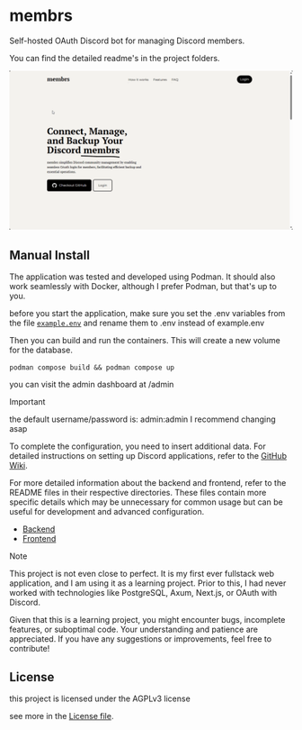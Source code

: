 # membrs

Self-hosted OAuth Discord bot for managing Discord members.

You can find the detailed readme's in the project folders.

![](./preview/msedge_YJFwwVlzxc.gif)


## Manual Install

The application was tested and developed using Podman.
It should also work seamlessly with Docker, although I prefer Podman, but that's up to you.

before you start the application, make sure you set the .env variables from the file [`example.env`](./example.env) and
rename them to .env instead of example.env

Then you can build and run the containers.
This will create a new volume for the database.


```shell
podman compose build && podman compose up
```

you can visit the admin dashboard at /admin

> [!IMPORTANT]  
> the default username/password is: admin:admin
> I recommend changing asap

To complete the configuration, you need to insert additional data. 
For detailed instructions on setting up Discord applications, refer to the [GitHub Wiki](https://github.com/Arteiii/membrs/wiki/Discord-Application).

For more detailed information about the backend and frontend, refer to the README files in their respective
directories.
These files contain more specific details which may be unnecessary for common usage but can be useful for development
and advanced configuration.

- [Backend](backend/README.md)
- [Frontend](frontend/README.md)


> [!NOTE]
> This project is not even close to perfect.
> It is my first ever fullstack web application, and I am using it as a learning project.
> Prior to this, I had never worked with technologies like PostgreSQL, Axum, Next.js, or OAuth with Discord.
>
> Given that this is a learning project, you might encounter bugs, incomplete features, or suboptimal code.
> Your understanding and patience are appreciated.
> If you have any suggestions or improvements, feel free to contribute!

## License

this project is licensed under the AGPLv3 license

see more in the [License file](LICENSE-AGPL-3).

